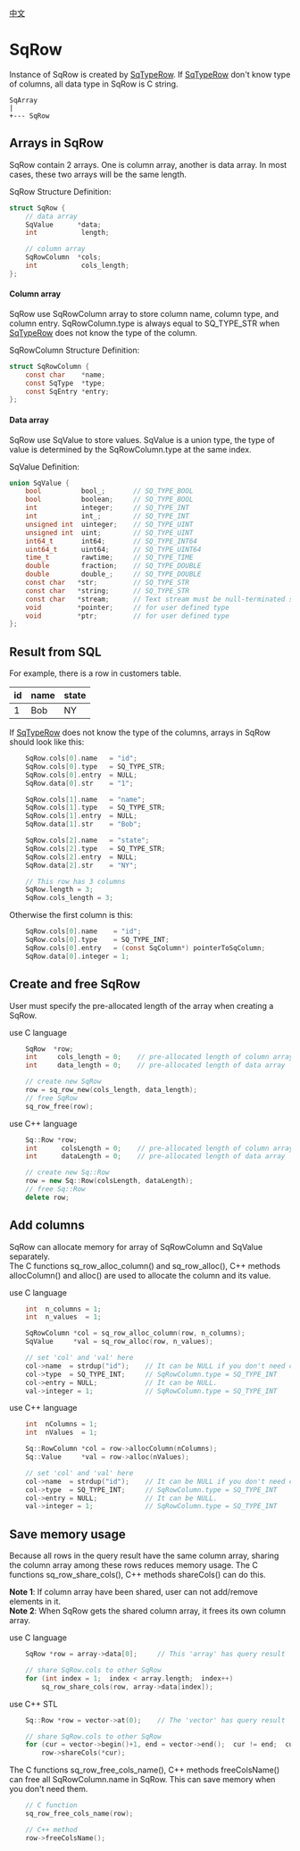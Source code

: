 [中文](SqRow.cn.md)

# SqRow

Instance of SqRow is created by [SqTypeRow](SqTypeRow.md). If [SqTypeRow](SqTypeRow.md) don't know type of columns, all data type in SqRow is C string.

	SqArray
	|
	+--- SqRow

## Arrays in SqRow

SqRow contain 2 arrays. One is column array, another is data array.
In most cases, these two arrays will be the same length.  
  
SqRow Structure Definition:

```c
struct SqRow {
	// data array
	SqValue      *data;
	int           length;

	// column array
	SqRowColumn  *cols;
	int           cols_length;
};
```

#### Column array

SqRow use SqRowColumn array to store column name, column type, and column entry.
SqRowColumn.type is always equal to SQ_TYPE_STR when [SqTypeRow](SqTypeRow.md) does not know the type of the column.  
  
SqRowColumn Structure Definition:

```c
struct SqRowColumn {
	const char    *name;
	const SqType  *type;
	const SqEntry *entry;
};
```

#### Data array

SqRow use SqValue to store values. SqValue is a union type, the type of value is determined by the SqRowColumn.type at the same index.  
  
SqValue Definition:

```c
union SqValue {
	bool          bool_;       // SQ_TYPE_BOOL
	bool          boolean;     // SQ_TYPE_BOOL
	int           integer;     // SQ_TYPE_INT
	int           int_;        // SQ_TYPE_INT
	unsigned int  uinteger;    // SQ_TYPE_UINT
	unsigned int  uint;        // SQ_TYPE_UINT
	int64_t       int64;       // SQ_TYPE_INT64
	uint64_t      uint64;      // SQ_TYPE_UINT64
	time_t        rawtime;     // SQ_TYPE_TIME
	double        fraction;    // SQ_TYPE_DOUBLE
	double        double_;     // SQ_TYPE_DOUBLE
	const char   *str;         // SQ_TYPE_STR
	const char   *string;      // SQ_TYPE_STR
	const char   *stream;      // Text stream must be null-terminated string
	void         *pointer;     // for user defined type
	void         *ptr;         // for user defined type
};
```

## Result from SQL

For example, there is a row in customers table.

|  id | name | state |
| --- | ---- | ----- |
|  1  | Bob  |  NY   |

If [SqTypeRow](SqTypeRow.md) does not know the type of the columns, arrays in SqRow should look like this:

```c
	SqRow.cols[0].name   = "id";
	SqRow.cols[0].type   = SQ_TYPE_STR;
	SqRow.cols[0].entry  = NULL;
	SqRow.data[0].str    = "1";

	SqRow.cols[1].name   = "name";
	SqRow.cols[1].type   = SQ_TYPE_STR;
	SqRow.cols[1].entry  = NULL;
	SqRow.data[1].str    = "Bob";

	SqRow.cols[2].name   = "state";
	SqRow.cols[2].type   = SQ_TYPE_STR;
	SqRow.cols[2].entry  = NULL;
	SqRow.data[2].str    = "NY";

	// This row has 3 columns
	SqRow.length = 3;
	SqRow.cols_length = 3;
```

Otherwise the first column is this:

```c
	SqRow.cols[0].name    = "id";
	SqRow.cols[0].type    = SQ_TYPE_INT;
	SqRow.cols[0].entry   = (const SqColumn*) pointerToSqColumn;
	SqRow.data[0].integer = 1;
```

## Create and free SqRow

User must specify the pre-allocated length of the array when creating a SqRow.  
  
use C language

```c
	SqRow  *row;
	int     cols_length = 0;    // pre-allocated length of column array
	int     data_length = 0;    // pre-allocated length of data array

	// create new SqRow
	row = sq_row_new(cols_length, data_length);
	// free SqRow
	sq_row_free(row);
```

use C++ language

```c++
	Sq::Row *row;
	int      colsLength = 0;    // pre-allocated length of column array
	int      dataLength = 0;    // pre-allocated length of data array

	// create new Sq::Row
	row = new Sq::Row(colsLength, dataLength);
	// free Sq::Row
	delete row;
```

## Add columns

SqRow can allocate memory for array of SqRowColumn and SqValue separately.  
The C functions sq_row_alloc_column() and sq_row_alloc(), C++ methods allocColumn() and alloc() are used to allocate the column and its value.  
  
use C language

```c
	int  n_columns = 1;
	int  n_values  = 1;

	SqRowColumn *col = sq_row_alloc_column(row, n_columns);
	SqValue     *val = sq_row_alloc(row, n_values);

	// set 'col' and 'val' here
	col->name  = strdup("id");    // It can be NULL if you don't need column name.
	col->type  = SQ_TYPE_INT;     // SqRowColumn.type = SQ_TYPE_INT
	col->entry = NULL;            // It can be NULL.
	val->integer = 1;             // SqRowColumn.type = SQ_TYPE_INT
```

use C++ language

```c++
	int  nColumns = 1;
	int  nValues  = 1;

	Sq::RowColumn *col = row->allocColumn(nColumns);
	Sq::Value     *val = row->alloc(nValues);

	// set 'col' and 'val' here
	col->name  = strdup("id");    // It can be NULL if you don't need column name.
	col->type  = SQ_TYPE_INT;     // SqRowColumn.type = SQ_TYPE_INT
	col->entry = NULL;            // It can be NULL.
	val->integer = 1;             // SqRowColumn.type = SQ_TYPE_INT
```

## Save memory usage

Because all rows in the query result have the same column array, sharing the column array among these rows reduces memory usage.
The C functions sq_row_share_cols(), C++ methods shareCols() can do this.  
  
**Note 1**: If column array have been shared, user can not add/remove elements in it.  
**Note 2**: When SqRow gets the shared column array, it frees its own column array.  
  
use C language

```c
	SqRow *row = array->data[0];     // This 'array' has query result

	// share SqRow.cols to other SqRow
	for (int index = 1;  index < array.length;  index++)
		sq_row_share_cols(row, array->data[index]);
```

use C++ STL

```c++
	Sq::Row *row = vector->at(0);    // The 'vector' has query result

	// share SqRow.cols to other SqRow
	for (cur = vector->begin()+1, end = vector->end();  cur != end;  cur++)
		row->shareCols(*cur);
```

The C functions sq_row_free_cols_name(), C++ methods freeColsName() can free all SqRowColumn.name in SqRow. This can save memory when you don't need them.

```c++
	// C function
	sq_row_free_cols_name(row);

	// C++ method
	row->freeColsName();
```
